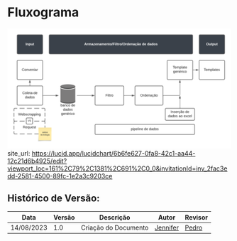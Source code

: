 #  Fluxograma
![](./assets/fluxograma.png)
site_url: https://lucid.app/lucidchart/6b6fe627-0fa8-42c1-aa44-12c21d6b4925/edit?viewport_loc=161%2C79%2C1381%2C691%2C0_0&invitationId=inv_2fac3edd-2581-4500-89fc-1e2a3c9203ce

## Histórico de Versão:
| Data       | Versão | Descrição                  | Autor                                     | Revisor                                   |
|------------|--------|----------------------------|-------------------------------------------|-------------------------------------------|
| 14/08/2023 | 1.0 | Criação do Documento | [Jennifer](https://github.com/cansancaojennifer) | [Pedro](https://github.com/pedrobarbosaocb) | [#](https://github.com/ResidenciaTICBrisa/05_PipelineFinatec/issues/) |
